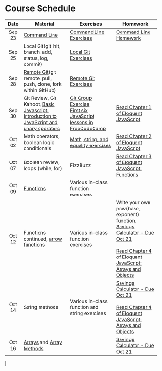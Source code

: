 # Course Schedule

|  Date  | Material                                                                                                                                                                                                                                       | Exercises                                                                                                                                                                                                   | Homework                                                                                                                                                                                                                                      |
| :----: | ---------------------------------------------------------------------------------------------------------------------------------------------------------------------------------------------------------------------------------------------- | ----------------------------------------------------------------------------------------------------------------------------------------------------------------------------------------------------------- | --------------------------------------------------------------------------------------------------------------------------------------------------------------------------------------------------------------------------------------------- |
| Sep 23 | [Command Line](./lectures/02-command-line)                                                                                                                                                                                                     | [Command Line Exercises](./lectures/02-command-line/exercises.md)                                                                                                                                           | [Command Line Homework](./lectures/02-command-line/homework.md)                                                                                                                                                                               |
| Sep 25 | [Local Git](https://github.com/uark-backend-class/course-materials/tree/master/lectures/03-source-control)(git init, branch, add, status, log, commit)                                                                                         | [Local Git Exercises](https://github.com/uark-backend-class/course-materials/blob/master/lectures/03-source-control/exercises-local.md)                                                                     |                                                                                                                                                                                                                                               |
| Sep 28 | [Remote Git](https://github.com/uark-backend-class/course-materials/tree/master/lectures/03-source-control)(git remote, pull, push, clone, fork within GitHub)                                                                                 | [Remote Git Exercises](https://github.com/uark-backend-class/course-materials/blob/master/lectures/03-source-control/exercises-remote.md)                                                                   |                                                                                                                                                                                                                                               |
| Sep 30 | Git Review, Git Kahoot, [Basic Javascript: Introduction to JavaScript and unary operators](https://github.com/uark-backend-class/course-materials/tree/master/lectures/04-javascript-basics#lecture-1-intro-to-javascript-and-unary-operators) | [Git Group Exercise](https://classroom.github.com/g/G0-3w-Ay)<br/>[First six JavaScript lessons in FreeCodeCamp](https://learn.freecodecamp.org/javascript-algorithms-and-data-structures/basic-javascript) | [Read Chapter 1 of Eloquent JavaScript](https://eloquentjavascript.net/01_values.html)                                                                                                                                                        |
| Oct 02 | Math operators, boolean logic conditionals                                                                                                                                                                                                     | [Math, string, and equality exercises](https://github.com/uark-backend-class/course-materials/blob/master/lectures/04-javascript-basics/lecture02-exercises.md)                                             | [Read Chapter 2 of Eloquent JavaScript](http://eloquentjavascript.net/02_program_structure.html)                                                                                                                                              |
| Oct 07 | Boolean review, loops (while, for)                                                                                                                                                                                                             | FizzBuzz                                                                                                                                                                                                    | [Read Chapter 3 of Eloquent JavaScript: Functions](https://eloquentjavascript.net/03_functions.html)                                                                                                                                          |
| Oct 09 | [Functions](lectures/04-javascript-basics#lecture-4-functions)                                                                                                                                                                                 | Various in-class function exercises                                                                                                                                                                         |                                                                                                                                                                                                                                               |
| Oct 12 | Functions continued, [arrow functions](https://wesbos.com/arrow-functions/)                                                                                                                                                                    | Various in-class function exercises                                                                                                                                                                         | Write your own pow(base, exponent) function. [Savings Calculator - Due Oct 21](https://classroom.github.com/a/atHBYnUw) <br /><br /> [Read Chapter 4 of Eloquent JavaScript: Arrays and Objects](https://eloquentjavascript.net/04_data.html) |
| Oct 14 | String methods                                                                                                                                                                                                                                 | Various in-class function and string exercises                                                                                                                                                              | [Savings Calculator - Due Oct 21](https://classroom.github.com/a/atHBYnUw) <br /><br /> [Read Chapter 4 of Eloquent JavaScript: Arrays and Objects](https://eloquentjavascript.net/04_data.html)                                              |
| Oct 16 | [Arrays](lectures/04-javascript-basics#lecture-3-conditionals-loops-arrays-objects) and [Array Methods](https://slides.com/aaronrobinson-1/javascript-array-methods)                                                                           |                                                                                                                                                                                                             | [Savings Calculator - Due Oct 21](https://classroom.github.com/a/atHBYnUw)                                                                                                                                                                    |
<!--
| Apr 8  | Arrays (continued)                                                                                                                                                                                                                                                                       | Various array exercises                                                                                                                                                                                     |                                                                                                                                                                                                                                               |
| Apr 10 | [Objects lecture](lectures/04-javascript-basics#lecture-3-conditionals-loops-arrays-objects), [Objects slides](https://slides.com/aaronrobinson-1/javascript-objects), [Objects chapter from 'JS for Impatient Programmers'](http://exploringjs.com/impatient-js/ch_single-objects.html) |                                                                                                                                                                                                             | [freeCodeCamp: Entire Basic JavaScript (Due next Wednesday)](https://learn.freecodecamp.org/javascript-algorithms-and-data-structures/basic-javascript)                                                                                       |
| Apr 15 | [Object Behavior/Object-oriented programming](https://slides.com/aaronrobinson-1/javascript-objects)                                                                                                                                                                                     |                                                                                                                                                                                                             |                                                                                                                                                                                                                                               |
| Apr 17 | [Object Behavior/Object-oriented programming](https://slides.com/aaronrobinson-1/javascript-objects)                                                                                                                                                                                     |                                                                                                                                                                                                             |                                                                                                                                                                                                                                               |
| Apr 20 | String exercises                                                                                                                                                                                                                                                                         |                                                                                                                                                                                                             |                                                                                                                                                                                                                                               |
| Apr 22 | String exercises                                                                                                                                                                                                                                                                         |                                                                                                                                                                                                             | [Username validation](https://classroom.github.com/a/u8vVSLhm)                                                                                                                                                                                |
| Apr 24 | [Lecture 9 Exercises](lectures/04-javascript-basics/lecture09-exercises.md)                                                                                                                                                                                                              |                                                                                                                                                                                                             |                                                                                                                                                                                                                                               |
| Apr 29 | [Higher Order Functions](lectures/10-higher-order-functions)                                                                                                                                                                                                                             | [Read Chapter 5 of Eloquent JavaScript: Higher Order Functions](https://eloquentjavascript.net/05_higher_order.html)                                                                                        | [Read Chapter 5 of Eloquent JavaScript: Higher Order Functions](https://eloquentjavascript.net/05_higher_order.html)                                                                                                                          |
| May 1  | Higher Order Functions, continued                                                                                                                                                                                                                                                        |                                                                                                                                                                                                             |                                                                                                                                                                                                                                               |
| May 4  | [Impatient JS: CommonJS Modules](http://exploringjs.com/impatient-js/ch_modules.html#module-systems-created-prior-to-es6)<br />[Basic JavaScript Evaluation](https://classroom.github.com/a/jQb6hScD)                                                                                    |                                                                                                                                                                                                             |                                                                                                                                                                                                                                               |
| May 6  | Modules continued, <br/> [Node.js Assert](https://www.w3schools.com/nodejs/ref_assert.asp)<br />[Mocha](https://mochajs.org/)                                                                                                                                                            |                                                                                                                                                                                                             |                                                                                                                                                                                                                                               |
| May 8  | Testing continued, <br/>Review of Basic JS Evaluation                                                                                                                                                                                                                                    |                                                                                                                                                                                                             | [Temperature conversion module](https://classroom.github.com/a/BNcJkRjq) (Due May 13)                                                                                                                                                         |
| May 13 | [Error Handling Lecture](lectures/11-error-handling)<br /> [Impatient Programmer: Exception Handling](http://exploringjs.com/impatient-js/ch_exception-handling.html)                                                                                                                    | [Error Handling Exercise 1 Only](lectures/11-error-handling/exercises.md)                                                                                                                                   |                                                                                                                                                                                                                                               |
| May 15 | [Intro to Node: Lecture 1 (NPM)](lectures/06-intro-to-node)                                                                                                                                                                                                                              | [Lecture 1 Exercise 1 Only](lectures/06-intro-to-node/lecture01-exercises.md)                                                                                                                               |                                                                                                                                                                                                                                               |
| May 17 | [Review of Intro to Node: Lecture 1 (NPM)](lectures/06-intro-to-node)<br/>[Intro to Node: Lecture 2 (File Handling, Events)](lectures/06-intro-to-node)                                                                                                                                  | [Lecture 2 Exercise 2 Only](lectures/06-intro-to-node/lecture02-exercises.md)                                                                                                                               |                                                                                                                                                                                                                                               | --> |
